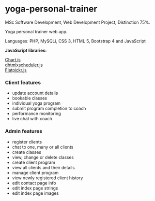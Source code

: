 # yoga-personal-trainer

MSc Software Development, Web Development Project, Distinction 75%. 

Yoga personal trainer web app.

Languages: PHP, MySQLi, CSS 3, HTML 5, Bootstrap 4 and JavaScript
  
**JavaScript libraries:**

[Chart.js](https://github.com/chartjs/Chart.js)  
[dhtmlxscheduler.js]( https://dhtmlx.com/docs/products/dhtmlxScheduler/)  
[Flatpickr.js]( https://github.com/flatpickr/flatpickr)  

### Client features  

 - update account details
 - bookable classes 
 - individual yoga program
 - submit program completion to coach
 - performance monitoring 
 - live chat with coach
 
### Admin features  

 - register clients
 - chat to one, many or all clients
 - create classes
 - view, change or delete classes
 - create client program
 - view all clients and their details
 - manage client program
 - view newly registered client history
 - edit contact page info
 - edit index page strings
 - edit index page images

